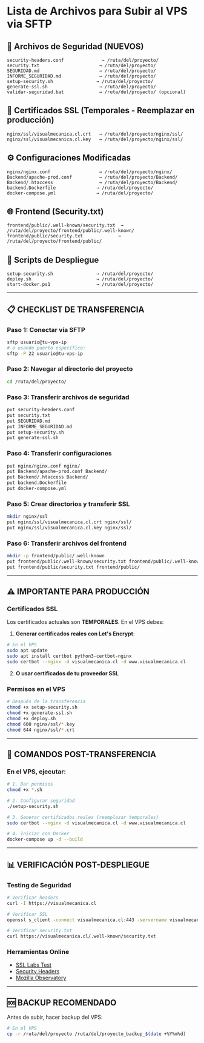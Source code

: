 # Lista de Archivos para Subir al VPS via SFTP

## 🔐 Archivos de Seguridad (NUEVOS)
```
security-headers.conf              → /ruta/del/proyecto/
security.txt                      → /ruta/del/proyecto/
SEGURIDAD.md                      → /ruta/del/proyecto/
INFORME_SEGURIDAD.md              → /ruta/del/proyecto/
setup-security.sh                → /ruta/del/proyecto/
generate-ssl.sh                   → /ruta/del/proyecto/
validar-seguridad.bat             → /ruta/del/proyecto/ (opcional)
```

## 📁 Certificados SSL (Temporales - Reemplazar en producción)
```
nginx/ssl/visualmecanica.cl.crt   → /ruta/del/proyecto/nginx/ssl/
nginx/ssl/visualmecanica.cl.key   → /ruta/del/proyecto/nginx/ssl/
```

## ⚙️ Configuraciones Modificadas
```
nginx/nginx.conf                  → /ruta/del/proyecto/nginx/
Backend/apache-prod.conf          → /ruta/del/proyecto/Backend/
Backend/.htaccess                 → /ruta/del/proyecto/Backend/
backend.Dockerfile               → /ruta/del/proyecto/
docker-compose.yml               → /ruta/del/proyecto/
```

## 🌐 Frontend (Security.txt)
```
frontend/public/.well-known/security.txt  → /ruta/del/proyecto/frontend/public/.well-known/
frontend/public/security.txt             → /ruta/del/proyecto/frontend/public/
```

## 🚀 Scripts de Despliegue
```
setup-security.sh                → /ruta/del/proyecto/
deploy.sh                        → /ruta/del/proyecto/
start-docker.ps1                 → /ruta/del/proyecto/
```

---

## 📋 CHECKLIST DE TRANSFERENCIA

### Paso 1: Conectar vía SFTP
```bash
sftp usuario@tu-vps-ip
# o usando puerto específico:
sftp -P 22 usuario@tu-vps-ip
```

### Paso 2: Navegar al directorio del proyecto
```bash
cd /ruta/del/proyecto/
```

### Paso 3: Transferir archivos de seguridad
```bash
put security-headers.conf
put security.txt
put SEGURIDAD.md
put INFORME_SEGURIDAD.md
put setup-security.sh
put generate-ssl.sh
```

### Paso 4: Transferir configuraciones
```bash
put nginx/nginx.conf nginx/
put Backend/apache-prod.conf Backend/
put Backend/.htaccess Backend/
put backend.Dockerfile
put docker-compose.yml
```

### Paso 5: Crear directorios y transferir SSL
```bash
mkdir nginx/ssl
put nginx/ssl/visualmecanica.cl.crt nginx/ssl/
put nginx/ssl/visualmecanica.cl.key nginx/ssl/
```

### Paso 6: Transferir archivos del frontend
```bash
mkdir -p frontend/public/.well-known
put frontend/public/.well-known/security.txt frontend/public/.well-known/
put frontend/public/security.txt frontend/public/
```

---

## ⚠️ IMPORTANTE PARA PRODUCCIÓN

### Certificados SSL
Los certificados actuales son **TEMPORALES**. En el VPS debes:

1. **Generar certificados reales con Let's Encrypt**:
```bash
# En el VPS
sudo apt update
sudo apt install certbot python3-certbot-nginx
sudo certbot --nginx -d visualmecanica.cl -d www.visualmecanica.cl
```

2. **O usar certificados de tu proveedor SSL**

### Permisos en el VPS
```bash
# Después de la transferencia
chmod +x setup-security.sh
chmod +x generate-ssl.sh
chmod +x deploy.sh
chmod 600 nginx/ssl/*.key
chmod 644 nginx/ssl/*.crt
```

---

## 🔧 COMANDOS POST-TRANSFERENCIA

### En el VPS, ejecutar:
```bash
# 1. Dar permisos
chmod +x *.sh

# 2. Configurar seguridad
./setup-security.sh

# 3. Generar certificados reales (reemplazar temporales)
sudo certbot --nginx -d visualmecanica.cl -d www.visualmecanica.cl

# 4. Iniciar con Docker
docker-compose up -d --build
```

---

## 📊 VERIFICACIÓN POST-DESPLIEGUE

### Testing de Seguridad
```bash
# Verificar headers
curl -I https://visualmecanica.cl

# Verificar SSL
openssl s_client -connect visualmecanica.cl:443 -servername visualmecanica.cl

# Verificar security.txt
curl https://visualmecanica.cl/.well-known/security.txt
```

### Herramientas Online
- [SSL Labs Test](https://www.ssllabs.com/ssltest/)
- [Security Headers](https://securityheaders.com/)
- [Mozilla Observatory](https://observatory.mozilla.org/)

---

## 🆘 BACKUP RECOMENDADO

Antes de subir, hacer backup del VPS:
```bash
# En el VPS
cp -r /ruta/del/proyecto /ruta/del/proyecto_backup_$(date +%Y%m%d)
```
